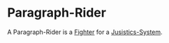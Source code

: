 # Paragraph-Rider

A Paragraph-Rider is a [Fighter](1200000005.md) for a [Jusistics-System](670001.md).
